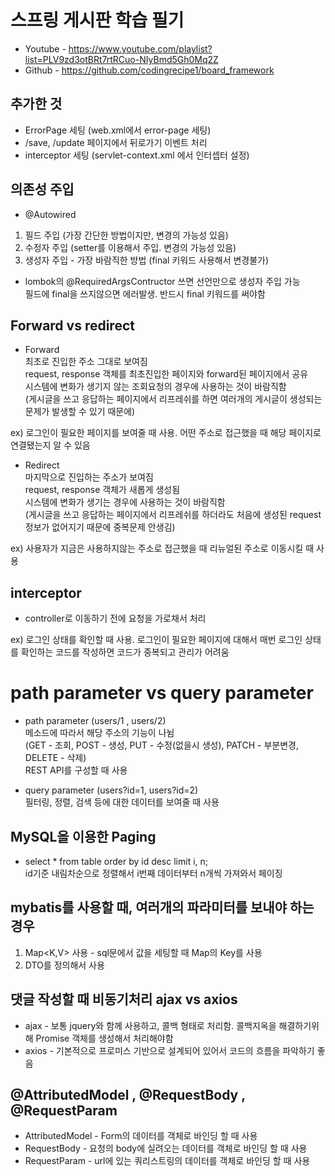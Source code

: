 # 스프링 게시판 학습 필기
- Youtube - https://www.youtube.com/playlist?list=PLV9zd3otBRt7rtRCuo-NIyBmd5Gh0Mq2Z
- Github - https://github.com/codingrecipe1/board_framework

## 추가한 것
- ErrorPage 세팅 (web.xml에서 error-page 세팅)
- /save, /update 페이지에서 뒤로가기 이벤트 처리
- interceptor 세팅 (servlet-context.xml 에서 인터셉터 설정)

## 의존성 주입
- @Autowired
1. 필드 주입 (가장 간단한 방법이지만, 변경의 가능성 있음)
2. 수정자 주입 (setter를 이용해서 주입. 변경의 가능성 있음)
3. 생성자 주입 - 가장 바람직한 방법 (final 키워드 사용해서 변경불가)

- lombok의 @RequiredArgsContructor 쓰면 선언만으로 생성자 주입 가능   
필드에 final을 쓰지않으면 에러발생. 반드시 final 키워드를 써야함

## Forward vs redirect
- Forward   
최초로 진입한 주소 그대로 보여짐   
request, response 객체를 최초진입한 페이지와 forward된 페이지에서 공유   
시스템에 변화가 생기지 않는 조회요청의 경우에 사용하는 것이 바람직함   
(게시글을 쓰고 응답하는 페이지에서 리프레쉬를 하면 여러개의 게시글이 생성되는 문제가 발생할 수 있기 때문에)

ex) 로그인이 필요한 페이지를 보여줄 때 사용. 어떤 주소로 접근했을 때 해당 페이지로 연결됐는지 알 수 있음

- Redirect   
마지막으로 진입하는 주소가 보여짐   
request, response 객체가 새롭게 생성됨   
시스템에 변화가 생기는 경우에 사용하는 것이 바람직함   
(게시글을 쓰고 응답하는 페이지에서 리프레쉬를 하더라도 처음에 생성된 request정보가 없어지기 때문에 중복문제 안생김) 

ex) 사용자가 지금은 사용하지않는 주소로 접근했을 때 리뉴얼된 주소로 이동시킬 때 사용

## interceptor 
- controller로 이동하기 전에 요청을 가로채서 처리

ex) 로그인 상태를 확인할 때 사용. 
로그인이 필요한 페이지에 대해서 매번 로그인 상태를 확인하는 코드를 작성하면 코드가 중복되고 관리가 어려움


# path parameter vs query parameter
- path parameter (users/1 , users/2)   
메소드에 따라서 해당 주소의 기능이 나뉨   
(GET - 조회, POST - 생성, PUT - 수정(없을시 생성), PATCH - 부분변경, DELETE - 삭제)   
REST API를 구성할 때 사용

- query parameter (users?id=1, users?id=2)    
필터링, 정렬, 검색 등에 대한 데이터를 보여줄 때 사용

## MySQL을 이용한 Paging
- select * from table order by id desc limit i, n;   
id기준 내림차순으로 정렬해서 i번째 데이터부터 n개씩 가져와서 페이징

## mybatis를 사용할 때, 여러개의 파라미터를 보내야 하는 경우
1. Map<K,V> 사용 - sql문에서 값을 세팅할 때 Map의 Key를 사용
2. DTO를 정의해서 사용

## 댓글 작성할 때 비동기처리 ajax vs axios
- ajax - 보통 jquery와 함께 사용하고, 콜백 형태로 처리함. 콜백지옥을 해결하기위해 Promise 객체를 생성해서 처리해야함
- axios - 기본적으로 프로미스 기반으로 설계되어 있어서 코드의 흐름을 파악하기 좋음

## @AttributedModel , @RequestBody , @RequestParam
- AttributedModel - Form의 데이터를 객체로 바인딩 할 때 사용
- RequestBody - 요청의 body에 실려오는 데이터를 객체로 바인딩 할 때 사용
- RequestParam - url에 있는 쿼리스트링의 데이터를 객체로 바인딩 할 때 사용
